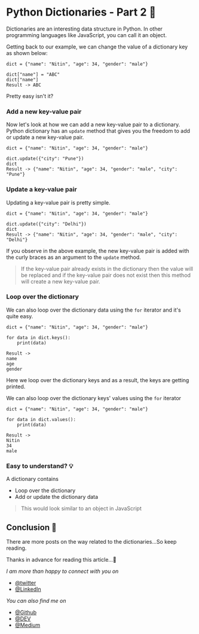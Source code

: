 # Python Dictionaries - Part 2 🐍

Dictionaries are an interesting data structure in Python. In other programming languages like JavaScript, you can call it an object.

Getting back to our example, we can change the value of a dictionary key as shown below:

```
dict = {"name": "Nitin", "age": 34, "gender": "male"}

dict["name"] = "ABC"
dict["name"]
Result -> ABC
```
Pretty easy isn't it?

### Add a new key-value pair
Now let's look at how we can add a new key-value pair to a dictionary.
Python dictionary has an `update` method that gives you the freedom to add or update a new key-value pair.

```
dict = {"name": "Nitin", "age": 34, "gender": "male"}

dict.update({"city": "Pune"})
dict
Result -> {"name": "Nitin", "age": 34, "gender": "male", "city": "Pune"}
```

### Update a key-value pair
Updating a key-value pair is pretty simple.
```
dict = {"name": "Nitin", "age": 34, "gender": "male"}

dict.update({"city": "Delhi"})
dict
Result -> {"name": "Nitin", "age": 34, "gender": "male", "city": "Delhi"}
```

If you observe in the above example, the new key-value pair is added with the curly braces as an argument to the `update` method.
>If the key-value pair already exists in the dictionary then the value will be replaced and if the key-value pair does not exist then this method will create a new key-value pair.


### Loop over the dictionary
We can also loop over the dictionary data using the `for` iterator and it's quite easy.
```
dict = {"name": "Nitin", "age": 34, "gender": "male"}

for data in dict.keys():
    print(data)

Result ->
name
age
gender
```
Here we loop over the dictionary keys and as a result, the keys are getting printed.

We can also loop over the dictionary keys' values using the `for` iterator
```
dict = {"name": "Nitin", "age": 34, "gender": "male"}

for data in dict.values():
    print(data)

Result ->
Nitin
34
male
```

### Easy to understand? 💡

A dictionary contains

- Loop over the dictionary
- Add or update the dictionary data

>This would look similar to an object in JavaScript


## Conclusion 📗

There are more posts on the way related to the dictionaries...So keep reading.

Thanks in advance for reading this article...🚀

*I am more than happy to connect with you on*

- [@twitter](https://twitter.com/_nitinreddy3)
- [@LinkedIn](https://www.linkedin.com/in/nitinreddy3/)

*You can also find me on*

- [@Github](https://github.com/nitinreddy3)
- [@DEV](https://dev.to/nitinreddy3)
- [@Medium](https://medium.com/@nitinreddy3)
